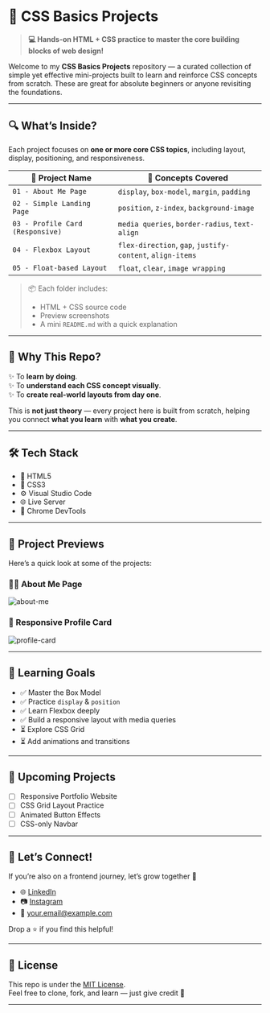 # 🌟 CSS Basics Projects

> **💻 Hands-on HTML + CSS practice to master the core building blocks of web design!**

Welcome to my **CSS Basics Projects** repository — a curated collection of simple yet effective mini-projects built to learn and reinforce CSS concepts from scratch. These are great for absolute beginners or anyone revisiting the foundations.

---

## 🔍 What’s Inside?

Each project focuses on **one or more core CSS topics**, including layout, display, positioning, and responsiveness.

| 📁 Project Name | 🧠 Concepts Covered |
|----------------|----------------------|
| `01 - About Me Page` | `display`, `box-model`, `margin`, `padding` |
| `02 - Simple Landing Page` | `position`, `z-index`, `background-image` |
| `03 - Profile Card (Responsive)` | `media queries`, `border-radius`, `text-align` |
| `04 - Flexbox Layout` | `flex-direction`, `gap`, `justify-content`, `align-items` |
| `05 - Float-based Layout` | `float`, `clear`, `image wrapping` |

> 📦 Each folder includes:
> - HTML + CSS source code
> - Preview screenshots
> - A mini `README.md` with a quick explanation

---

## 🎯 Why This Repo?

✨ To **learn by doing**.  
✨ To **understand each CSS concept visually**.  
✨ To **create real-world layouts from day one**.  

This is **not just theory** — every project here is built from scratch, helping you connect **what you learn** with **what you create**.

---

## 🛠️ Tech Stack

- 🧱 HTML5
- 🎨 CSS3
- ⚙️ Visual Studio Code
- 🌐 Live Server
- 🧪 Chrome DevTools

---

## 📸 Project Previews

Here’s a quick look at some of the projects:

### 🧑‍💻 About Me Page

![about-me](./screenshots/about-me.png)

### 📱 Responsive Profile Card

![profile-card](./screenshots/profile-card.png)

---

## 🧠 Learning Goals

- ✅ Master the Box Model
- ✅ Practice `display` & `position`
- ✅ Learn Flexbox deeply
- ✅ Build a responsive layout with media queries
- ⏳ Explore CSS Grid
- ⏳ Add animations and transitions

---

## 🌈 Upcoming Projects

- [ ] Responsive Portfolio Website
- [ ] CSS Grid Layout Practice
- [ ] Animated Button Effects
- [ ] CSS-only Navbar

---

## 🤝 Let’s Connect!

If you’re also on a frontend journey, let’s grow together 🚀

- 🌐 [LinkedIn](https://linkedin.com/in/yourname)
- 📷 [Instagram](https://instagram.com/yourhandle)
- 💌 your.email@example.com

Drop a ⭐ if you find this helpful!

---

## 📝 License

This repo is under the [MIT License](LICENSE).  
Feel free to clone, fork, and learn — just give credit 💖

---
